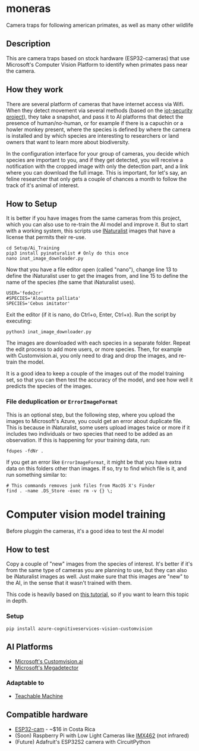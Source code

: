 # moneras

Camera traps for following american primates, as well as many other wildlife

## Description

This are camera traps based on stock hardware (ESP32-cameras) that use Microsoft's Computer Vision Platform to identify when primates pass near the camera.

## How they work

There are several platform of cameras that have internet access via Wifi. When they detect movement via several methods (based on the [iot-security project](https://github.com/fede2cr/iot-security)), they take a snapshot, and pass it to AI platforms that detect the presence of human/no-human, or for example if there is a capuchin or a howler monkey present, where the species is defined by where the camera is installed and by which species are interesting to researchers or land owners that want to learn more about biodiversity.

In the configuration interface for your group of cameras, you decide which species are important to you, and if they get detected, you will receive a notification with the cropped image with only the detection part, and a link where you can download the full image. This is important, for let's say, an feline researcher that only gets a couple of chances a month to follow the track of it's animal of interest.

## How to Setup

It is better if you have images from the same cameras from this project, which you can also use to re-train the AI model and improve it. But to start with a working system, this scripts use [INaturalist]() images that have a license that permits their re-use.

```
cd Setup/Ai_Training
pip3 install pyinaturalist # Only do this once
nano inat_image_downloader.py
```

Now that you have a file editor open (called "nano"), change line 13 to define the iNaturalist user to get the images from, and line 15 to define the name of the species (the same that iNaturalist uses).

```
USER='fede2cr'
#SPECIES='Alouatta palliata'
SPECIES='Cebus imitator'
```

Exit the editor (if it is nano, do Ctrl+o, Enter, Ctrl+x). Run the script by executing:

```
python3 inat_image_downloader.py
```

The images are downloaded with each species in a separate folder. Repeat the edit process to add more users, or more species. Then, for example with Customvision.ai, you only need to drag and drop the images, and re-train the model.

It is a good idea to keep a couple of the images out of the model training set, so that you can then test the accuracy of the model, and see how well it predicts the species of the images.

### File deduplication or ``ErrorImageFormat``

This is an optional step, but the following step, where you upload the images to Microsoft's Azure, you could get an error about duplicate file. This is because in iNaturalist, some users upload images twice or more if it includes two individuals or two species that need to be added as an observation. If this is happening for your training data, run:

```
fdupes -fdNr .
```

If you get an error like ``ErrorImageFormat``, it might be that you have extra data on this folders other than images. If so, try to find which file is it, and run something similar to:

```
# This commands removes junk files from MacOS X's Finder
find . -name .DS_Store -exec rm -v {} \;
```

# Computer vision model training

Before pluggin the cameras, it's a good idea to test the AI model

## How to test

Copy a couple of "new" images from the species of interest. It's better if it's from the same type of cameras you are planning to use, but they can also be iNaturalist images as well. Just make sure that this images are "new" to the AI, in the sense that it wasn't trained with them.

This code is heavily based on [this tutorial](https://docs.microsoft.com/en-us/azure/cognitive-services/custom-vision-service/quickstarts/image-classification?tabs=visual-studio&pivots=programming-language-python), so if you want to learn this topic in depth.

### Setup

```
pip install azure-cognitiveservices-vision-customvision
```

## AI Platforms

- [Microsoft's Customvision.ai](https://www.customvision.ai)
- [Microsoft's Megadetector](https://github.com/microsoft/CameraTraps/blob/main/megadetector.md)

### Adaptable to
- [Teachable Machine](https://teachablemachine.withgoogle.com/)

## Compatible hardware

- [ESP32-cam](https://www.crcibernetica.com/esp32-with-camera/) - ~$16 in Costa Rica
- (Soon) Raspberry Pi with Low Light Cameras like [IMX462](https://www.youtube.com/watch?v=2QFUMuyiNBE) (not infrared)
- (Future) Adafruit's ESP32S2 camera with CircuitPython
